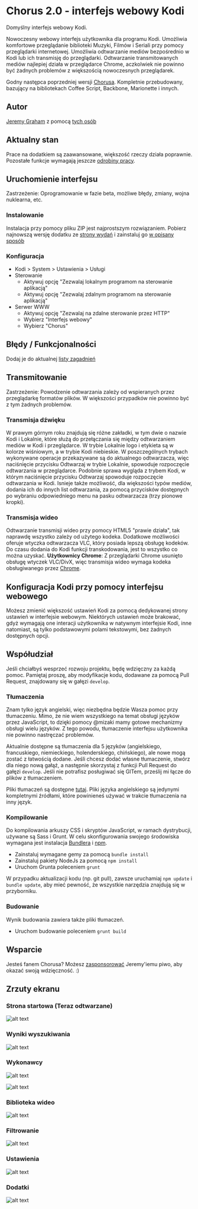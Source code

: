 # Chorus 2.0 - interfejs webowy Kodi
Domyślny interfejs webowy Kodi.

Nowoczesny webowy interfejs użytkownika dla programu Kodi. Umożliwia komfortowe przeglądanie biblioteki
Muzyki, Filmów i Seriali przy pomocy przeglądarki internetowej.
Umożliwia odtwarzanie mediów bezpośrednio w Kodi lub ich transmisję do przeglądarki.
Odtwarzanie transmitowanych mediów najlepiej działa w przeglądarce Chrome, aczkolwiek
nie powinno być żadnych problemów z większością nowoczesnych przeglądarek.

Godny następca poprzedniej wersji [Chorusa](https://github.com/jez500/chorus).
Kompletnie przebudowany, bazujący na bibliotekach Coffee Script, Backbone, Marionette i innych.


## Autor
[Jeremy Graham](http://jez.me) z pomocą [tych osób](https://github.com/xbmc/chorus2/graphs/contributors)


## Aktualny stan
Prace na dodatkiem są zaawansowane, większość rzeczy działa poprawnie. Pozostałe funkcje wymagają jeszcze [odrobiny pracy](https://github.com/xbmc/chorus2/issues).


## Uruchomienie interfejsu
Zastrzeżenie: Oprogramowanie w fazie beta, możliwe błędy, zmiany, wojna nuklearna, etc.

### Instalowanie
Instalacja przy pomocy pliku ZIP jest najprostszym rozwiązaniem. Pobierz najnowszą wersję dodatku ze [strony wydań](https://github.com/xbmc/chorus2/releases) i zainstaluj go [w opisany sposób](http://kodi.wiki/view/Add-on_manager#How_to_install_from_a_ZIP_file)

### Konfiguracja
* Kodi > System > Ustawienia > Usługi
* Sterowanie
    * Aktywuj opcję "Zezwalaj lokalnym programom na sterowanie aplikacją"
    * Aktywuj opcję "Zezwalaj zdalnym programom na sterowanie aplikacją"
* Serwer WWW
    * Aktywuj opcję "Zezwalaj na zdalne sterowanie przez HTTP"
    * Wybierz "Interfejs webowy"
    * Wybierz "Chorus"


## Błędy / Funkcjonalności
Dodaj je do aktualnej [listy zagadnień](https://github.com/xbmc/chorus2/issues)


## Transmitowanie
Zastrzeżenie: Powodzenie odtwarzania zależy od wspieranych przez przeglądarkę formatów plików.
W większości przypadków nie powinno być z tym żadnych problemów.

### Transmisja dźwięku
W prawym górnym roku znajdują się różne zakładki, w tym dwie o nazwie Kodi i Lokalnie, które służą do przełączania
się między odtwarzaniem mediów w Kodi i przeglądarce. W trybie Lokalnie logo i etykieta są w kolorze wiśniowym, a
w trybie Kodi niebieskie. W poszczególnych trybach wykonywane operacje przekazywane są do aktualnego odtwarzacza,
więc naciśnięcie przycisku Odtwarzaj w trybie Lokalnie, spowoduje rozpoczęcie odtwarzania w przeglądarce. Podobnie
sprawa wygląda z trybem Kodi, w którym naciśnięcie przycisku Odtwarzaj spowoduje rozpoczęcie odtwarzania w Kodi.
Isnieje także możliwość, dla większości typów mediów, dodania ich do innych list odtwarzania, za pomocą przycisków
dostępnych po wybraniu odpowiedniego menu na pasku odtwarzacza (trzy pionowe kropki).


### Transmisja wideo
Odtwarzanie transmisji wideo przy pomocy HTML5 "prawie działa", tak naprawdę wszystko zależy od użytego kodeka.
Dodatkowe możliwości oferuje wtyczka odtwarzacza VLC, który posiada lepszą obsługę kodeków.
Do czasu dodania do Kodi funkcji transkodowania, jest to wszystko co można uzyskać.
**Użytkownicy Chrome**: Z przeglądarki Chrome usunięto obsługę wtyczek VLC/DivX, więc transmisja wideo wymaga
kodeka obsługiwanego przez [Chrome](https://en.wikipedia.org/wiki/HTML5_video#Browser_support).


## Konfiguracja Kodi przy pomocy interfejsu webowego
Możesz zmienić większość ustawień Kodi za pomocą dedykowanej strony ustawień w interfejsie webowym.
Niektórych ustawień może brakować, gdyż wymagają one interacji użytkownika w natywnym interfejsie Kodi,
inne natomiast, są tylko podstawowymi polami tekstowymi, bez żadnych dostępnych opcji.


## Współudział
Jeśli chciałbyś wesprzeć rozwoju projektu, będę wdzięczny za każdą pomoc.
Pamiętaj proszę, aby modyfikacje kodu, dodawane za pomocą Pull Request, znajdowany się w gałęzi `develop`.

### Tłumaczenia
Znam tylko język angielski, więc niezbędna będzie Wasza pomoc przy tłumaczeniu.
Mimo, że nie wiem wszystkiego na temat obsługi języków przez JavaScript, to dzięki pomocy @mizaki mamy gotowe mechanizmy obsługi
wielu języków. Z tego powodu, tłumaczenie interfejsu użytkownika nie powinno nastręczać problemów.

Aktualnie dostępne są tłumaczenia dla 5 języków (angielskiego, francuskiego, niemieckiego, holenderskiego, chińskiego), ale nowe
mogą zostać z łatwością dodane. Jeśli chcesz dodać własne tłumaczenie, stwórz dla niego nową gałąź, a następnie skorzystaj
z funkcji Pull Request do gałęzi `develop`. Jeśli nie potrafisz posługiwać się GITem, prześlij mi łącze do plików z tłumaczeniem.

Pliki tłumaczeń są dostępne [tutaj](https://github.com/xbmc/chorus2/tree/master/src/lang). 
Pliki języka angielskiego są jedynymi kompletnymi źródłami, które powinieneś używać w trakcie tłumaczenia na inny język.

### Kompilowanie
Do kompilowania arkuszy CSS i skryptów JavaScript, w ramach dystrybucji, używane są Sass i Grunt.
W celu skonfigurowania swojego środowiska wymagana jest instalacja [Bundlera](http://bundler.io) i [npm](https://www.npmjs.org/).

* Zainstaluj wymagane gemy za pomocą `bundle install`
* Zainstaluj pakiety NodeJs za pomocą `npm install`
* Uruchom Grunta poleceniem `grunt`

W przypadku aktualizacji kodu (np. git pull), zawsze uruchamiaj `npm update` i `bundle update`, aby mieć pewność, że wszystkie
narzędzia znajdują się w przyborniku.
 
### Budowanie
Wynik budowania zawiera także pliki tłumaczeń.
- Uruchom budowanie poleceniem `grunt build`

## Wsparcie
Jesteś fanem Chorusa? Możesz [zasponsorować](https://www.paypal.com/cgi-bin/webscr?cmd=_donations&business=ZCGV976794JHE&lc=AU&item_name=Chorus%20Beer%20Fund&currency_code=AUD&bn=PP%2dDonationsBF%3abtn_donate_SM%2egif%3aNonHosted) Jeremy'iemu piwo, aby okazać swoją wdzięczność. :)

## Zrzuty ekranu

### Strona startowa (Teraz odtwarzane)
![alt text](https://raw.githubusercontent.com/xbmc/chorus2/master/dist/screenshots/now-playing.jpg "Strona startowa/Teraz odtwarzane")

### Wyniki wyszukiwania
![alt text](https://raw.githubusercontent.com/xbmc/chorus2/master/dist/screenshots/search.jpg "Wyszukiwanie")

### Wykonawcy
![alt text](https://raw.githubusercontent.com/xbmc/chorus2/master/dist/screenshots/artists.jpg "Wykonawcy")

![alt text](https://raw.githubusercontent.com/xbmc/chorus2/master/dist//screenshots/artist.jpg "Wykonawca")

### Biblioteka wideo
![alt text](https://raw.githubusercontent.com/xbmc/chorus2/master/dist/screenshots/tv.jpg "Seriale")

### Filtrowanie
![alt text](https://raw.githubusercontent.com/xbmc/chorus2/master/dist/screenshots/movie.jpg "Filmy")

### Ustawienia
![alt text](https://raw.githubusercontent.com/xbmc/chorus2/master/dist/screenshots/settings.jpg "Ustawienia")

### Dodatki
![alt text](https://raw.githubusercontent.com/xbmc/chorus2/master/dist/screenshots/addons.jpg "Dodatki")
